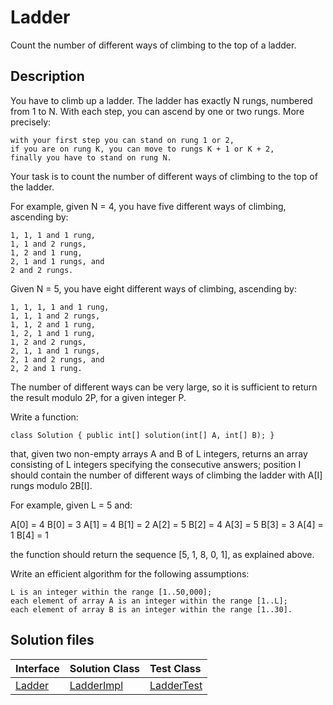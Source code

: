 # Ladder

Count the number of different ways of climbing to the top of a ladder.

## Description

You have to climb up a ladder. The ladder has exactly N rungs, numbered from 1 to N. With each step, you can ascend by one or two rungs. More precisely:

	with your first step you can stand on rung 1 or 2,
	if you are on rung K, you can move to rungs K + 1 or K + 2,
	finally you have to stand on rung N.

Your task is to count the number of different ways of climbing to the top of the ladder.

For example, given N = 4, you have five different ways of climbing, ascending by:

	1, 1, 1 and 1 rung,
	1, 1 and 2 rungs,
	1, 2 and 1 rung,
	2, 1 and 1 rungs, and
	2 and 2 rungs.

Given N = 5, you have eight different ways of climbing, ascending by:

	1, 1, 1, 1 and 1 rung,
	1, 1, 1 and 2 rungs,
	1, 1, 2 and 1 rung,
	1, 2, 1 and 1 rung,
	1, 2 and 2 rungs,
	2, 1, 1 and 1 rungs,
	2, 1 and 2 rungs, and
	2, 2 and 1 rung.

The number of different ways can be very large, so it is sufficient to return the result modulo 2P, for a given integer P.

Write a function:

	class Solution { public int[] solution(int[] A, int[] B); }

that, given two non-empty arrays A and B of L integers, returns an array consisting of L integers specifying the consecutive answers; position I should contain the number of different ways of climbing the ladder with A[I] rungs modulo 2B[I].

For example, given L = 5 and:

  A[0] = 4   B[0] = 3
  A[1] = 4   B[1] = 2
  A[2] = 5   B[2] = 4
  A[3] = 5   B[3] = 3
  A[4] = 1   B[4] = 1

the function should return the sequence [5, 1, 8, 0, 1], as explained above.

Write an efficient algorithm for the following assumptions:

	L is an integer within the range [1..50,000];
	each element of array A is an integer within the range [1..L];
	each element of array B is an integer within the range [1..30].

## Solution files

|  Interface | Solution Class  | Test Class  |
| :------------ | :------------ | :------------ |
| [Ladder](../../../src/main/java/com/iamandu/codechallenger/problems/codility/fibonaccinumbers/Ladder.java)  |  [LadderImpl](../../../src/main/java/com/iamandu/codechallenger/solutions/wescley/codility/fibonaccinumbers/LadderImpl.java) | [LadderTest](../../../src/test/java/com/iamandu/codechallenger/solutions/wescley/codility/fibonaccinumbers/LadderTest.java)  |
